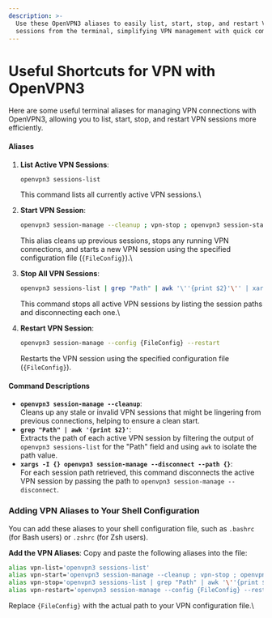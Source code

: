 ```yaml
---
description: >-
  Use these OpenVPN3 aliases to easily list, start, stop, and restart VPN
  sessions from the terminal, simplifying VPN management with quick commands.
---
```


# Useful Shortcuts for VPN with OpenVPN3

Here are some useful terminal aliases for managing VPN connections with OpenVPN3, allowing you to list, start, stop, and restart VPN sessions more efficiently.

#### **Aliases**

1.  **List Active VPN Sessions**:

    ```bash
    openvpn3 sessions-list
    ```

    This command lists all currently active VPN sessions.\

2.  **Start VPN Session**:

    ```bash
    openvpn3 session-manage --cleanup ; vpn-stop ; openvpn3 session-start --config {FileConfig}
    ```

    This alias cleans up previous sessions, stops any running VPN connections, and starts a new VPN session using the specified configuration file (`{FileConfig}`).\

3.  **Stop All VPN Sessions**:

    ```bash
    openvpn3 sessions-list | grep "Path" | awk '\''{print $2}'\'' | xargs -I {} openvpn3 session-manage --disconnect --path {}
    ```

    This command stops all active VPN sessions by listing the session paths and disconnecting each one.\

4.  **Restart VPN Session**:

    ```bash
    openvpn3 session-manage --config {FileConfig} --restart
    ```

    Restarts the VPN session using the specified configuration file (`{FileConfig}`).

#### Command Descriptions

* **`openvpn3 session-manage --cleanup`**:\
  Cleans up any stale or invalid VPN sessions that might be lingering from previous connections, helping to ensure a clean start.
* **`grep "Path" | awk '{print $2}'`**:\
  Extracts the path of each active VPN session by filtering the output of `openvpn3 sessions-list` for the "Path" field and using `awk` to isolate the path value.
* **`xargs -I {} openvpn3 session-manage --disconnect --path {}`**:\
  For each session path retrieved, this command disconnects the active VPN session by passing the path to `openvpn3 session-manage --disconnect`.



### Adding VPN Aliases to Your Shell Configuration

You can add these aliases to your shell configuration file, such as `.bashrc` (for Bash users) or `.zshrc` (for Zsh users).

**Add the VPN Aliases**: Copy and paste the following aliases into the file:

```bash
alias vpn-list='openvpn3 sessions-list'
alias vpn-start='openvpn3 session-manage --cleanup ; vpn-stop ; openvpn3 session-start --config {FileConfig}'
alias vpn-stop='openvpn3 sessions-list | grep "Path" | awk '\''{print $2}'\'' | xargs -I {} openvpn3 session-manage --disconnect --path {}'
alias vpn-restart='openvpn3 session-manage --config {FileConfig} --restart'
```

Replace `{FileConfig}` with the actual path to your VPN configuration file.\
